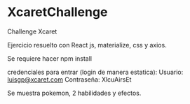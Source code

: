 # XcaretChallenge
Challenge Xcaret

Ejercicio resuelto con React js, materialize, css y  axios.

Se requiere hacer npm install 

credenciales para entrar (login de manera estatica):
  Usuario: luisgp@xcaret.com
  Contraseña: XlcuAirsEt

Se muestra pokemon, 2 habilidades y efectos.
 
 
  
